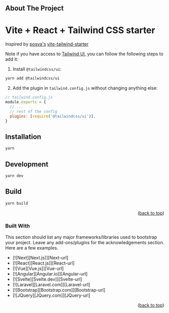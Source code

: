 <a id="readme-top"></a>
## About The Project

# Vite + React + Tailwind CSS starter

Inspired by [posva's](https://github.com/posva) [vite-tailwind-starter](https://github.com/posva/vite-tailwind-starter)

Note if you have access to [Tailwind UI](https://tailwindui.com), you can follow the following steps to add it:

1. Install `@tailwindcss/ui`:

```sh
yarn add @tailwindcss/ui
```

2. Add the plugin in `tailwind.config.js` without changing anything else:

```js
// tailwind.config.js
module.exports = {
  // ...
  // rest of the config
  plugins: [require('@tailwindcss/ui')],
}
```

## Installation

```sh
yarn
```

## Development

```sh
yarn dev
```

## Build

```sh
yarn build
```




<p align="right">(<a href="#readme-top">back to top</a>)</p>

### Built With

This section should list any major frameworks/libraries used to bootstrap your project. Leave any add-ons/plugins for the acknowledgements section. Here are a few examples.

* [![Next][Next.js]][Next-url]
* [![React][React.js]][React-url]
* [![Vue][Vue.js]][Vue-url]
* [![Angular][Angular.io]][Angular-url]
* [![Svelte][Svelte.dev]][Svelte-url]
* [![Laravel][Laravel.com]][Laravel-url]
* [![Bootstrap][Bootstrap.com]][Bootstrap-url]
* [![JQuery][JQuery.com]][JQuery-url]

<p align="right">(<a href="#readme-top">back to top</a>)</p>
